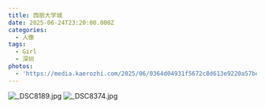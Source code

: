 ```yaml
---
title: 西丽大学城
date: 2025-06-24T23:20:00.000Z
categories:
  - 人像
tags:
  - Girl
  - 深圳
photos:
  - 'https://media.kaerozhi.com/2025/06/0364d04931f5672c8d613e9220a57bea.jpg'
---
```

![_DSC8189.jpg](https://media.kaerozhi.com/2025/06/fa26af9e5592fe99ad72869ae696491e.jpg)
![_DSC8374.jpg](https://media.kaerozhi.com/2025/06/0364d04931f5672c8d613e9220a57bea.jpg)
